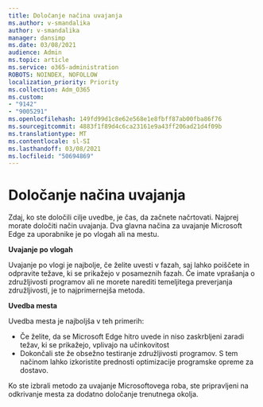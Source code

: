 ```yaml
---
title: Določanje načina uvajanja
ms.author: v-smandalika
author: v-smandalika
manager: dansimp
ms.date: 03/08/2021
audience: Admin
ms.topic: article
ms.service: o365-administration
ROBOTS: NOINDEX, NOFOLLOW
localization_priority: Priority
ms.collection: Adm_O365
ms.custom:
- "9142"
- "9005291"
ms.openlocfilehash: 149fd99d1c8e62e568e1e8fbff87ab00fba86f76
ms.sourcegitcommit: 4883f1f89d4c6ca23161e9a43ff206ad21d4f09b
ms.translationtype: MT
ms.contentlocale: sl-SI
ms.lasthandoff: 03/08/2021
ms.locfileid: "50694869"
---
```

# <a name="determine-your-deployment-method"></a>Določanje načina uvajanja

Zdaj, ko ste določili cilje uvedbe, je čas, da začnete načrtovati. Najprej morate določiti način uvajanja. Dva glavna načina za uvajanje Microsoft Edge za uporabnike je po vlogah ali na mestu.

**Uvajanje po vlogah**

Uvajanje po vlogi je najbolje, če želite uvesti v fazah, saj lahko poiščete in odpravite težave, ki se prikažejo v posameznih fazah. Če imate vprašanja o združljivosti programov ali ne morete narediti temeljitega preverjanja združljivosti, je to najprimernejša metoda.

**Uvedba mesta**

Uvedba mesta je najboljša v teh primerih:
- Če želite, da se Microsoft Edge hitro uvede in niso zaskrbljeni zaradi težav, ki se prikažejo, vplivajo na učinkovitost
- Dokončali ste že obsežno testiranje združljivosti programov. S tem načinom lahko izkoristite prednosti optimizacije programske opreme za dostavo.

Ko ste izbrali metodo za uvajanje Microsoftovega roba, ste pripravljeni na odkrivanje mesta za dodatno določanje trenutnega okolja.
